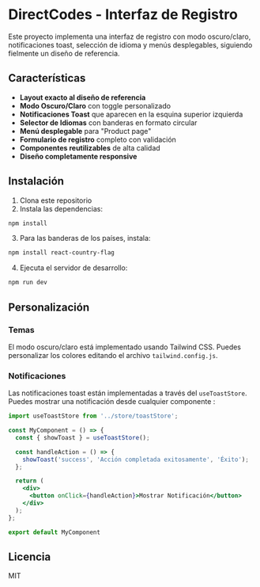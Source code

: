 # DirectCodes - Interfaz de Registro

Este proyecto implementa una interfaz de registro con modo oscuro/claro, notificaciones toast, selección de idioma y menús desplegables, siguiendo fielmente un diseño de referencia.

## Características

- **Layout exacto al diseño de referencia**
- **Modo Oscuro/Claro** con toggle personalizado
- **Notificaciones Toast** que aparecen en la esquina superior izquierda
- **Selector de Idiomas** con banderas en formato circular
- **Menú desplegable** para "Product page"
- **Formulario de registro** completo con validación
- **Componentes reutilizables** de alta calidad
- **Diseño completamente responsive**

## Instalación

1. Clona este repositorio
2. Instala las dependencias:

```bash
npm install
```

3. Para las banderas de los países, instala:

```bash
npm install react-country-flag
```

4. Ejecuta el servidor de desarrollo:

```bash
npm run dev
```

## Personalización

### Temas

El modo oscuro/claro está implementado usando Tailwind CSS. Puedes personalizar los colores editando el archivo `tailwind.config.js`.

### Notificaciones

Las notificaciones toast están implementadas a través del `useToastStore`. Puedes mostrar una notificación desde cualquier componente :

```jsx
import useToastStore from '../store/toastStore';

const MyComponent = () => {
  const { showToast } = useToastStore();

  const handleAction = () => {
    showToast('success', 'Acción completada exitosamente', 'Éxito');
  };

  return (
    <div>
      <button onClick={handleAction}>Mostrar Notificación</button>
    </div>
  );
};

export default MyComponent
```

## Licencia

MIT
